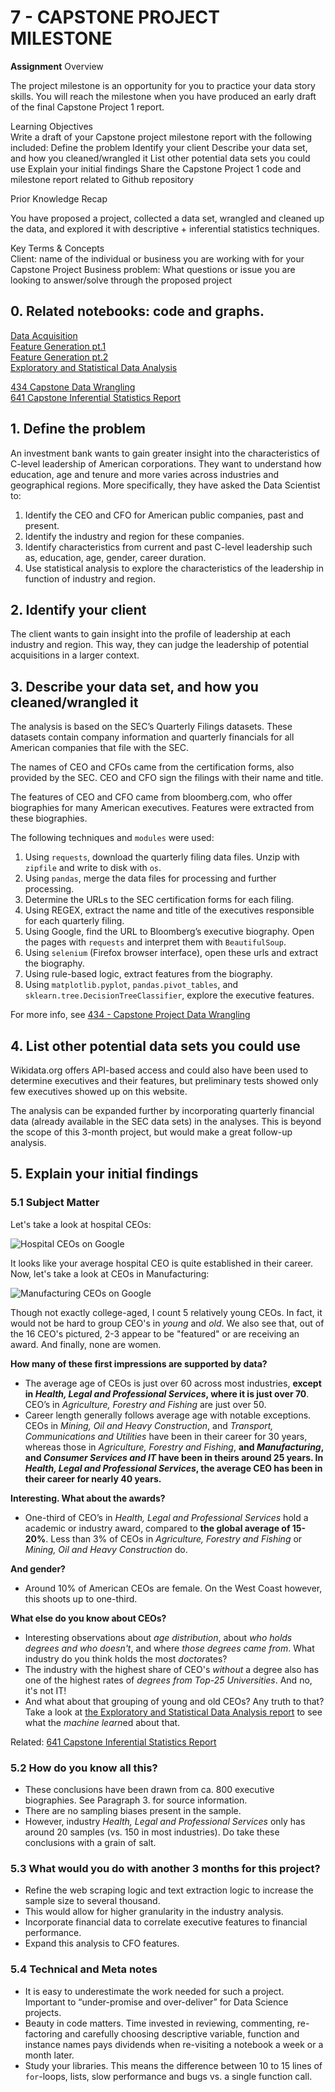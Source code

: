 # 7 - CAPSTONE PROJECT MILESTONE

**Assignment**
Overview  

The project milestone is an opportunity for you to practice your data story skills. You will reach the milestone when you have produced an early draft of the final Capstone Project 1 report.  

Learning Objectives  
Write a draft of your Capstone project milestone report with the following included:
Define the problem
Identify your client
Describe your data set, and how you cleaned/wrangled it
List other potential data sets you could use
Explain your initial findings
Share the Capstone Project 1 code and milestone report related to Github repository  

Prior Knowledge Recap  

You have proposed a project, collected a data set, wrangled and cleaned up the data, and explored it with descriptive + inferential statistics techniques.  

Key Terms & Concepts  
Client: name of the individual or business you are working with for your Capstone Project
Business problem:  What questions or issue you are looking to answer/solve through the proposed project

## 0. Related notebooks: code and graphs.

[Data Acquisition](https://github.com/dennisgh/intermediate-data-science-capstone-project/blob/master/PHASE_I/Data_Acquisition.ipynb)  
[Feature Generation pt.1](https://github.com/dennisgh/intermediate-data-science-capstone-project/blob/master/PHASE_I/Feature_Generation_pt1.ipynb)  
[Feature Generation pt.2](https://github.com/dennisgh/intermediate-data-science-capstone-project/blob/master/PHASE_I/Feature_Generation_pt2.ipynb)  
[Exploratory and Statistical Data Analysis](https://github.com/dennisgh/intermediate-data-science-capstone-project/blob/master/PHASE_I/EDA.ipynb)  
  
[434 Capstone Data Wrangling](https://github.com/dennisgh/intermediate-data-science-capstone-project/blob/master/434_Capstone_Project-Data_Wrangling.md)  
[641 Capstone Inferential Statistics Report](https://github.com/dennisgh/intermediate-data-science-capstone-project/blob/master/641_Inferential-Statistics.md)  

## 1. Define the problem

An investment bank wants to gain greater insight into the characteristics of C-level leadership of American corporations. They want to understand how education, age and tenure and more varies across industries and geographical regions. More specifically, they have asked the Data Scientist to:  

1. Identify the CEO and CFO for American public companies, past and present.
2. Identify the industry and region for these companies.
3. Identify characteristics from current and past C-level leadership such as, education, age, gender, career duration.
4. Use statistical analysis to explore the characteristics of the leadership in function of industry and region.

## 2. Identify your client

The client wants to gain insight into the profile of leadership at each industry and region. This way, they can judge the leadership of potential acquisitions in a larger context.

## 3. Describe your data set, and how you cleaned/wrangled it

The analysis is based on the SEC’s Quarterly Filings datasets. These datasets contain company information and quarterly financials for all American companies that file with the SEC.  

The names of CEO and CFOs came from the certification forms, also provided by the SEC. CEO and CFO sign the filings with their name and title.  

The features of CEO and CFO came from bloomberg.com, who offer biographies for many American executives. Features were extracted from these biographies.

The following techniques and `modules` were used:
1. Using `requests`, download the quarterly filing data files. Unzip with `zipfile` and write to disk with `os`.
2. Using `pandas`, merge the data files for processing and further processing.
2. Determine the URLs to the SEC certification forms for each filing.
3. Using REGEX, extract the name and title of the executives responsible for each quarterly filing.
4. Using Google, find the URL to Bloomberg’s executive biography. Open the pages with `requests` and interpret them with `BeautifulSoup`.
5. Using `selenium` (Firefox browser interface), open these urls and extract the biography.
6. Using rule-based logic, extract features from the biography.
7. Using `matplotlib.pyplot`, `pandas.pivot_tables`, and `sklearn.tree.DecisionTreeClassifier`, explore the executive features.

For more info, see [434 - Capstone Project Data Wrangling](https://github.com/dennisgh/intermediate-data-science-capstone-project/blob/master/434_Capstone_Project-Data_Wrangling.md)

## 4. List other potential data sets you could use

Wikidata.org offers API-based access and could also have been used to determine executives and their features, but preliminary tests showed only few executives showed up on this website.

The analysis can be expanded further by incorporating quarterly financial data (already available in the SEC data sets) in the analyses. This is beyond the scope of this 3-month project, but would make a great follow-up analysis.

## 5. Explain your initial findings

### 5.1 Subject Matter

Let's take a look at hospital CEOs:

![Hospital CEOs on Google](http://www.velorepar.ca/7_Capstone-Milestone_img1.jpg)

It looks like your average hospital CEO is quite established in their career.  
Now, let's take a look at CEOs in Manufacturing:

![Manufacturing CEOs on Google](http://www.velorepar.ca/7_Capstone-Milestone_img2.jpg)

Though not exactly college-aged, I count 5 relatively young CEOs. In fact, it would not be hard to group CEO's in *young* and *old*.
We also see that, out of the 16 CEO's pictured, 2-3 appear to be "featured" or are receiving an award.
And finally, none are women.

**How many of these first impressions are supported by data?**

* The average age of CEOs is just over 60 across most industries, **except in *Health, Legal and Professional Services*, where it is just over 70**. CEO’s in *Agriculture, Forestry and Fishing* are just over 50.
* Career length generally follows average age with notable exceptions. CEOs in *Mining, Oil and Heavy Construction*, and *Transport, Communications and Utilities* have been in their career for 30 years, whereas those in *Agriculture, Forestry and Fishing*, **and *Manufacturing*, and *Consumer Services and IT* have been in theirs around 25 years. In *Health, Legal and Professional Services*, the average CEO has been in their career for nearly 40 years.**

**Interesting. What about the awards?**

* One-third of CEO’s in *Health, Legal and Professional Services* hold a academic or industry award, compared to **the global average of 15-20%**. Less than 3% of CEOs in *Agriculture, Forestry and Fishing* or *Mining, Oil and Heavy Construction* do.

**And gender?**

* Around 10% of American CEOs are female. On the West Coast however, this shoots up to one-third.

**What else do you know about CEOs?**

* Interesting observations about *age distribution*, about *who holds degrees and who doesn't*, and where *those degrees came from*. What industry do you think holds the most *doctor*ates?
* The industry with the highest share of CEO's *without* a degree also has one of the highest rates of *degrees from Top-25 Universities*. And no, it's not IT!
* And what about that grouping of young and old CEOs? Any truth to that? Take a look at [the Exploratory and Statistical Data Analysis report](https://github.com/dennisgh/intermediate-data-science-capstone-project/blob/master/PHASE_I/EDA.ipynb) to see what the *machine learn*ed about that.

Related: [641 Capstone Inferential Statistics Report](https://github.com/dennisgh/intermediate-data-science-capstone-project/blob/master/641_Inferential-Statistics.md)

### 5.2 How do you know all this?

* These conclusions have been drawn from ca. 800 executive biographies. See Paragraph 3. for source information.
* There are no sampling biases present in the sample.
* However, industry *Health, Legal and Professional Services* only has around 20 samples (vs. 150 in most industries). Do take these conclusions with a grain of salt.

### 5.3 What would you do with another 3 months for this project?

* Refine the web scraping logic and text extraction logic to increase the sample size to several thousand.
* This would allow for higher granularity in the industry analysis.
* Incorporate financial data to correlate executive features to financial performance.
* Expand this analysis to CFO features.

### 5.4 Technical and Meta notes
* It is easy to underestimate the work needed for such a project. Important to “under-promise and over-deliver” for Data Science projects.
* Beauty in code matters. Time invested in reviewing, commenting, re-factoring and carefully choosing descriptive variable, function and instance names pays dividends when re-visiting a notebook a week or a month later.
* Study your libraries. This means the difference between 10 to 15 lines of `for`-loops, lists, slow performance and bugs vs. a single function call.